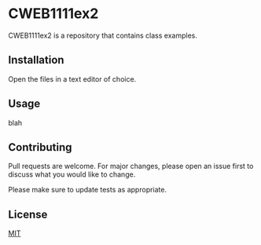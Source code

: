 # CWEB1111ex2

CWEB1111ex2 is a repository that contains class examples.

## Installation

Open the files in a text editor of choice.


## Usage
blah

## Contributing
Pull requests are welcome. For major changes, please open an issue first to discuss what you would like to change.

Please make sure to update tests as appropriate.

## License
[MIT](https://choosealicense.com/licenses/mit/)
